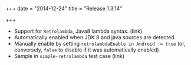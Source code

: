 +++
date = "2014-12-24"
title = "Release 1.3.14"

+++


* Support for `Retrolambda`, Java8 lambda syntax. (link)
* Automatically enabled when JDK 8 and java sources are detected.
* Manually enable by setting `retrolambdaEnable in Android := true` (or, conversely, `false` to disable if it was automatically enabled)
* Sample in `simple-retrolambda` test case (link)
